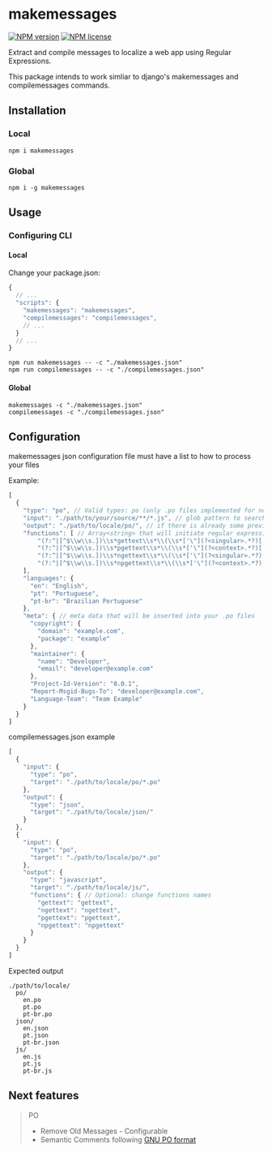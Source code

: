 # makemessages

[![NPM version][npm-verision-img]][npm-url]
[![NPM license][npm-license-img]][npm-url]

Extract and compile messages to localize a web app using Regular Expressions.

This package intends to work simliar to django's makemessages and compilemessages commands.

## Installation

### Local
```
npm i makemessages
```

### Global
```
npm i -g makemessages
```

## Usage
### Configuring CLI
#### Local
Change your package.json:
```javascript
{
  // ...
  "scripts": {
    "makemessages": "makemessages",
    "compilemessages": "compilemessages",
    // ...
  }
  // ...
}
```
```
npm run makemessages -- -c "./makemessages.json"
npm run compilemessages -- -c "./compilemessages.json"
```
#### Global
```
makemessages -c "./makemessages.json"
compilemessages -c "./compilemessages.json"
```

## Configuration
makemessages json configuration file must have a list to how to process your files

Example:
```javascript
[
  {
    "type": "po", // Valid types: po (only .po files implemented for now)
    "input": "./path/to/your/source/**/*.js", // glob pattern to search your files
    "output": "./path/to/locale/po/", // if there is already some previous file in this folder, next result will be a merge between existing messages and new found ones
    "functions": [ // Array<string> that will initiate regular expression objects to look for your messages
        "(?:^|[^$\\w\\s.])\\s*gettext\\s*\\(\\s*['\"](?<singular>.*?)['\"]\\s*\\)",
        "(?:^|[^$\\w\\s.])\\s*pgettext\\s*\\(\\s*['\"](?<context>.*?)['\"]\\s*,\\s*['\"](?<singular>.*?)['\"]\\s*\\)",
        "(?:^|[^$\\w\\s.])\\s*ngettext\\s*\\(\\s*['\"](?<singular>.*?)['\"]\\s*,\\s*['\"](?<plural>.*?)['\"]\\s*,\\s*(?<number>\\d*)\\s*\\)",
        "(?:^|[^$\\w\\s.])\\s*npgettext\\s*\\(\\s*['\"](?<context>.*?)['\"]\\s*,\\s*['\"](?<singular>.*?)['\"]\\s*,\\s*['\"](?<plural>.*?)['\"]\\s*,\\s*(?<number>\\d*)\\s*\\)"
    ],
    "languages": {
      "en": "English",
      "pt": "Portuguese",
      "pt-br": "Brazilian Portuguese"
    },
    "meta": { // meta data that will be inserted into your .po files
      "copyright": {
        "domain": "example.com",
        "package": "example"
      },
      "maintainer": {
        "name": "Developer",
        "email": "developer@example.com"
      },
      "Project-Id-Version": "0.0.1",
      "Report-Msgid-Bugs-To": "developer@example.com",
      "Language-Team": "Team Example"
    }
  }
]
```

compilemessages.json example
```javascript
[
  {
    "input": {
      "type": "po",
      "target": "./path/to/locale/po/*.po" 
    },
    "output": {
      "type": "json",
      "target": "./path/to/locale/json/"
    }
  },
  {
    "input": {
      "type": "po",
      "target": "./path/to/locale/po/*.po" 
    },
    "output": {
      "type": "javascript",
      "target": "./path/to/locale/js/",
      "functions": { // Optional: change functions names
        "gettext": "gettext",
        "ngettext": "ngettext",
        "pgettext": "pgettext",
        "npgettext": "npgettext"
      }
    }
  }
]
```
Expected output
```
./path/to/locale/
  po/
    en.po
    pt.po
    pt-br.po
  json/
    en.json
    pt.json
    pt-br.json
  js/
    en.js
    pt.js
    pt-br.js
```

## Next features
> PO
> * Remove Old Messages - Configurable
> * Semantic Comments following [GNU PO format][gnu-po-format] 

<!-- badges -->
[npm-url]: https://www.npmjs.com/package/makemessages
[npm-verision-img]: https://img.shields.io/npm/v/makemessages.svg
[npm-license-img]: https://img.shields.io/npm/l/makemessages.svg

<!-- Reference -->
[gnu-po-format]: https://www.gnu.org/software/gettext/manual/html_node/PO-Files.html